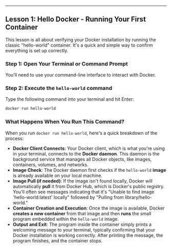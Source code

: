 
-----

## Lesson 1: Hello Docker - Running Your First Container

This lesson is all about verifying your Docker installation by running the classic "hello-world" container. It's a quick and simple way to confirm everything is set up correctly.

### Step 1: Open Your Terminal or Command Prompt

You'll need to use your command-line interface to interact with Docker.

### Step 2: Execute the `hello-world` command

Type the following command into your terminal and hit Enter:

```bash
docker run hello-world
```

### What Happens When You Run This Command?

When you run `docker run hello-world`, here's a quick breakdown of the process:

  * **Docker Client Connects**: Your Docker client, which is what you're using in your terminal, connects to the **Docker daemon**. This daemon is the background service that manages all Docker objects, like images, containers, volumes, and networks.
  * **Image Check**: The Docker daemon first checks if the `hello-world` **image** is already available on your local machine.
  * **Image Pull (if needed)**: If the image isn't found locally, Docker will automatically **pull** it from Docker Hub, which is Docker's public registry. You'll often see messages indicating that it's "Unable to find image 'hello-world:latest' locally" followed by "Pulling from library/hello-world."
  * **Container Creation and Execution**: Once the image is available, Docker **creates a new container** from that image and then **runs** the small program embedded within the `hello-world` image.
  * **Output and Exit**: The program inside the container simply prints a welcoming message to your terminal, typically confirming that your Docker installation is working correctly. After printing the message, the program finishes, and the container stops.
